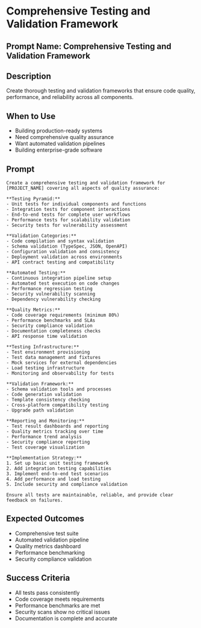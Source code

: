 # Comprehensive Testing and Validation Framework

## Prompt Name: Comprehensive Testing and Validation Framework

## Description
Create thorough testing and validation frameworks that ensure code quality, performance, and reliability across all components.

## When to Use
- Building production-ready systems
- Need comprehensive quality assurance
- Want automated validation pipelines
- Building enterprise-grade software

## Prompt

```
Create a comprehensive testing and validation framework for [PROJECT_NAME] covering all aspects of quality assurance:

**Testing Pyramid:**
- Unit tests for individual components and functions
- Integration tests for component interactions
- End-to-end tests for complete user workflows
- Performance tests for scalability validation
- Security tests for vulnerability assessment

**Validation Categories:**
- Code compilation and syntax validation
- Schema validation (TypeSpec, JSON, OpenAPI)
- Configuration validation and consistency
- Deployment validation across environments
- API contract testing and compatibility

**Automated Testing:**
- Continuous integration pipeline setup
- Automated test execution on code changes
- Performance regression testing
- Security vulnerability scanning
- Dependency vulnerability checking

**Quality Metrics:**
- Code coverage requirements (minimum 80%)
- Performance benchmarks and SLAs
- Security compliance validation
- Documentation completeness checks
- API response time validation

**Testing Infrastructure:**
- Test environment provisioning
- Test data management and fixtures
- Mock services for external dependencies
- Load testing infrastructure
- Monitoring and observability for tests

**Validation Framework:**
- Schema validation tools and processes
- Code generation validation
- Template consistency checking
- Cross-platform compatibility testing
- Upgrade path validation

**Reporting and Monitoring:**
- Test result dashboards and reporting
- Quality metrics tracking over time
- Performance trend analysis
- Security compliance reporting
- Test coverage visualization

**Implementation Strategy:**
1. Set up basic unit testing framework
2. Add integration testing capabilities
3. Implement end-to-end test scenarios
4. Add performance and load testing
5. Include security and compliance validation

Ensure all tests are maintainable, reliable, and provide clear feedback on failures.
```

## Expected Outcomes
- Comprehensive test suite
- Automated validation pipeline
- Quality metrics dashboard
- Performance benchmarking
- Security compliance validation

## Success Criteria
- All tests pass consistently
- Code coverage meets requirements
- Performance benchmarks are met
- Security scans show no critical issues
- Documentation is complete and accurate
